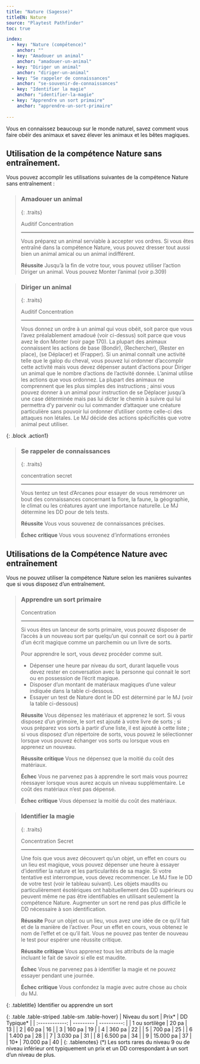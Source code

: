 ```yaml
---
title: "Nature (Sagesse)"
titleEN: Nature
source: "Playtest Pathfinder"
toc: true

index:
  - key: "Nature (compétence)"
    anchor: ""
  - key: "Amadouer un animal"
    anchor: "amadouer-un-animal"
  - key: "Diriger un animal"
    anchor: "diriger-un-animal"
  - key: "Se rappeler de connaissances"
    anchor: "se-souvenir-de-connaissances"
  - key: "Identifier la magie"
    anchor: "identifier-la-magie"
  - key: "Apprendre un sort primaire"
    anchor: "apprendre-un-sort-primaire"
    
---
```


Vous en connaissez beaucoup sur le monde naturel, savez comment vous faire obéir des animaux et savez élever les animaux et les bêtes magiques.

## Utilisation de la compétence Nature sans entraînement.
Vous pouvez accomplir les utilisations suivantes de la compétence Nature sans entraînement :

> ### Amadouer un animal
> 
> {: .traits}
> 
> Auditif
> Concentration
>
> ---
>
> Vous préparez un animal serviable à accepter vos ordres. Si vous êtes entraîné dans la compétence Nature, vous pouvez dresser tout aussi bien un animal amical ou un animal indifférent.
>
> **Réussite** Jusqu’à la fin de votre tour, vous pouvez utiliser l’action Diriger un animal. Vous pouvez Monter l’animal (voir p.309)

> ### Diriger un animal
>
> {: .traits}
> 
> Auditif
> Concentration
>
> ---
> 
> Vous donnez un ordre à un animal qui vous obéit, soit parce que vous l’avez préalablement amadoué (voir ci-dessus) soit parce que vous avez le don Monter (voir page 170).
> La plupart des animaux connaissent les actions de base (Bondir), (Rechercher), (Rester en place), (se Déplacer) et (Frapper).
> Si un animal connaît une activité telle que le galop du cheval, vous pouvez lui ordonner d’accomplir cette activité mais vous devez dépenser autant d’actions pour Diriger un animal que le nombre d’actions de l’activité donnée.
> L’animal utilise les actions que vous ordonnez.
> La plupart des animaux ne comprennent que les plus simples des instructions ; ainsi vous pouvez donner à un animal pour instruction de se Déplacer jusqu’à une case déterminée mais pas lui dicter le chemin à suivre qui lui permettra d’y parvenir ou lui commander d’attaquer une créature particulière sans pouvoir lui ordonner d’utiliser contre celle-ci des attaques non létales.
> Le MJ décide des actions spécificités que votre animal peut utiliser.

{: .block .action1}
> ### Se rappeler de connaissances
> 
> {: .traits}
>
> concentration
> secret
> 
> ---
> 
> Vous tentez un test d’Arcanes pour essayer de vous remémorer un bout des connaissances concernant la flore, la faune, la géographie, le climat ou les créatures ayant une importance naturelle. Le MJ détermine les DD pour de tels tests.
>
> **Réussite** Vous vous souvenez de connaissances précises.
>
> **Échec critique** Vous vous souvenez d’informations erronées

## Utilisations de la Compétence Nature avec entraînement
Vous ne pouvez utiliser la compétence Nature selon les manières suivantes que si vous disposez d’un entraînement.

> ### Apprendre un sort primaire
>
> Concentration
> 
> ---
>
> Si vous êtes un lanceur de sorts primaire, vous pouvez disposer de l’accès à un nouveau sort par quelqu’un qui connait ce sort ou à partir d’un écrit magique comme un parchemin ou un livre de sorts.
> 
> Pour apprendre le sort, vous devez procéder comme suit.
> - Dépenser une heure par niveau du sort, durant laquelle vous devez rester en conversation avec la personne qui connait le sort ou en possession de l’écrit magique.
> - Disposer d’un montant de matériaux magiques d’une valeur indiquée dans la table ci-dessous.
> - Essayer un test de Nature dont le DD est déterminé par le MJ (voir la table ci-dessous)
>
> **Réussite** Vous dépensez les matériaux et apprenez le sort. Si vous disposez d’un grimoire, le sort est ajouté à votre livre de sorts ; si vous préparez vos sorts à partir d’une liste, il est ajouté à cette liste ; si vous disposez d’un répertoire de sorts, vous pouvez le sélectionner lorsque vous pouvez échanger vos sorts ou lorsque vous en apprenez un nouveau.
> 
> **Réussite critique** Vous ne dépensez que la moitié du coût des matériaux.
>
> **Échec** Vous ne parvenez pas à apprendre le sort mais vous pourrez réessayer lorsque vous aurez acquis un niveau supplémentaire. Le coût des matériaux n’est pas dépensé.
>
> **Échec critique** Vous dépensez la moitié du coût des matériaux.

> ### Identifier la magie
> 
> {: .traits}
>
> Concentration
> Secret
>
> ---
>
> Une fois que vous avez découvert qu’un objet, un effet en cours ou un lieu est magique, vous pouvez dépenser une heure à essayer d’identifier la nature et les particularités de sa magie. 
> Si votre tentative est interrompue, vous devez recommencer. Le MJ fixe le DD de votre test (voir le tableau suivant).
> Les objets maudits ou particulièrement ésotériques ont habituellement des DD supérieurs ou peuvent même ne pas être identifiables en utilisant seulement la compétence Nature. 
> Augmenter un sort ne rend pas plus difficile le DD nécessaire à son identification.
>
> **Réussite** Pour un objet ou un lieu, vous avez une idée de ce qu’il fait et de la manière de l’activer. Pour un effet en cours, vous obtenez le nom de l’effet et ce qu’il fait. Vous ne pouvez pas tenter de nouveau le test pour espérer une réussite critique.
>
> **Réussite critique** Vous apprenez tous les attributs de la magie incluant le fait de savoir si elle est maudite.
>
> **Échec** Vous ne parvenez pas à identifier la magie et ne pouvez essayer pendant une journée.
>
> **Échec critique** Vous confondez la magie avec autre chose au choix du MJ.


{: .tabletitle}
Identifier ou apprendre un sort

{: .table .table-striped .table-sm .table-hover}
| Niveau du sort | Prix*     | DD Typique* |
| :------------: | --------- | ----------: |
| 1 ou sortilège | 20 pa     | 13          |
| 2              | 60 pa     | 16          |
| 3              | 160 pa    | 19          |
| 4              | 360 pa    | 22          |
| 5              | 700 pa    | 25          |
| 6              | 1.400 pa  | 28          |
| 7              | 3.030 pa  | 31          |
| 8              | 6.500 pa  | 34          |
| 9              | 15.000 pa | 37          |
| 10*            | 70.000 pa | 40          |
{: .tablenotes}
(*) Les sorts rares du niveau 9 ou de niveau inférieur ont typiquement un prix et un DD correspondant à un sort d’un niveau de plus.